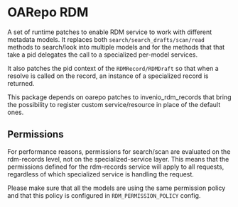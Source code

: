 # OARepo RDM

A set of runtime patches to enable RDM service to work with different metadata models.
It replaces both `search/search_drafts/scan/read` methods to search/look into multiple
models and for the methods that that take a pid delegates the call to a specialized
per-model services.

It also patches the pid context of the `RDMRecord/RDMDraft` so that when a resolve is called
on the record, an instance of a specialized record is returned.

This package depends on oarepo patches to invenio_rdm_records that bring the possibility
to register custom service/resource in place of the default ones.

## Permissions

For performance reasons, permissions for search/scan are evaluated on the rdm-records
level, not on the specialized-service layer. This means that the permissions defined
for the rdm-records service will apply to all requests, regardless of which specialized
service is handling the request.

Please make sure that all the models are using the same permission policy and that
this policy is configured in `RDM_PERMISSION_POLICY` config.
